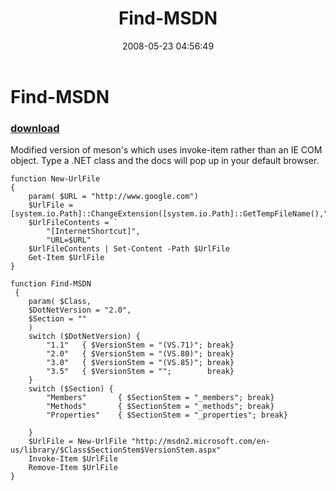 ﻿---
pid:            406
parent:         0
children:       
poster:         halr9000
title:          Find-MSDN
date:           2008-05-23 04:56:49
description:    Modified version of meson's which uses invoke-item rather than an IE COM object.  Type a .NET class and the docs will pop up in your default browser.
format:         posh
---

# Find-MSDN

### [download](406.ps1)  

Modified version of meson's which uses invoke-item rather than an IE COM object.  Type a .NET class and the docs will pop up in your default browser.

```posh
function New-UrlFile
{
	param( $URL = "http://www.google.com")
	$UrlFile = [system.io.Path]::ChangeExtension([system.io.Path]::GetTempFileName(),".url")
	$UrlFileContents = `
		"[InternetShortcut]",
		"URL=$URL"
	$UrlFileContents | Set-Content -Path $UrlFile
	Get-Item $UrlFile
}

function Find-MSDN
 {
	param( $Class,
	$DotNetVersion = "2.0",
	$Section = ""
	)
	switch ($DotNetVersion) {
		"1.1"	{ $VersionStem = "(VS.71)"; break}
		"2.0"	{ $VersionStem = "(VS.80)"; break}
		"3.0"	{ $VersionStem = "(VS.85)"; break}
		"3.5"	{ $VersionStem = ""; 		break}
	}
	switch ($Section) {
		"Members"		{ $SectionStem = "_members"; break}
		"Methods"		{ $SectionStem = "_methods"; break}
		"Properties"	{ $SectionStem = "_properties"; break}

	}
	$UrlFile = New-UrlFile "http://msdn2.microsoft.com/en-us/library/$Class$SectionStem$VersionStem.aspx"
	Invoke-Item $UrlFile
	Remove-Item $UrlFile
}
```
